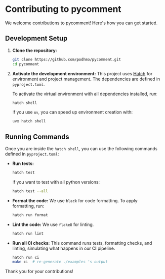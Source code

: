 # Contributing to pycomment

We welcome contributions to pycomment! Here's how you can get started.

## Development Setup

1.  **Clone the repository:**
    ```bash
    git clone https://github.com/podhmo/pycomment.git
    cd pycomment
    ```

2.  **Activate the development environment:**
    This project uses [Hatch](https://hatch.pypa.io/) for environment and project management. The dependencies are defined in `pyproject.toml`.

    To activate the virtual environment with all dependencies installed, run:
    ```bash
    hatch shell
    ```
    If you use `uv`, you can speed up environment creation with:
    ```bash
    uvx hatch shell
    ```

## Running Commands

Once you are inside the `hatch shell`, you can use the following commands defined in `pyproject.toml`:

*   **Run tests:**
    ```bash
    hatch test
    ```
    If you want to test with all python versions:
    ```bash
    hatch test --all
    ```


*   **Format the code:**
    We use `black` for code formatting. To apply formatting, run:
    ```bash
    hatch run format
    ```

*   **Lint the code:**
    We use `flake8` for linting.
    ```bash
    hatch run lint
    ```

*   **Run all CI checks:**
    This command runs tests, formatting checks, and linting, simulating what happens in our CI pipeline.
    ```bash
    hatch run ci
    make ci  # re-generate ./examples 's output
    ```

Thank you for your contributions!
